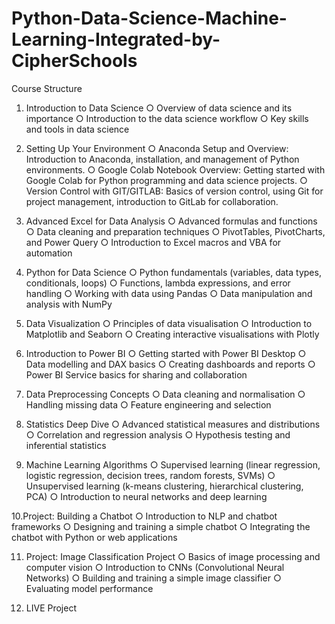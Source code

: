 # Python-Data-Science-Machine-Learning-Integrated-by-CipherSchools

Course Structure

1. Introduction to Data Science
○ Overview of data science and its importance
○ Introduction to the data science workflow
○ Key skills and tools in data science

2. Setting Up Your Environment
○ Anaconda Setup and Overview: Introduction to Anaconda,
installation, and management of Python environments.
○ Google Colab Notebook Overview: Getting started with Google
Colab for Python programming and data science projects.
○ Version Control with GIT/GITLAB: Basics of version control, using Git
for project management, introduction to GitLab for collaboration.

3. Advanced Excel for Data Analysis
○ Advanced formulas and functions
○ Data cleaning and preparation techniques
○ PivotTables, PivotCharts, and Power Query
○ Introduction to Excel macros and VBA for automation

4. Python for Data Science
○ Python fundamentals (variables, data types, conditionals, loops)
○ Functions, lambda expressions, and error handling
○ Working with data using Pandas
○ Data manipulation and analysis with NumPy

5. Data Visualization
○ Principles of data visualisation
○ Introduction to Matplotlib and Seaborn
○ Creating interactive visualisations with Plotly

6. Introduction to Power BI
○ Getting started with Power BI Desktop
○ Data modelling and DAX basics
○ Creating dashboards and reports
○ Power BI Service basics for sharing and collaboration

7. Data Preprocessing Concepts
○ Data cleaning and normalisation
○ Handling missing data
○ Feature engineering and selection

8. Statistics Deep Dive
○ Advanced statistical measures and distributions
○ Correlation and regression analysis
○ Hypothesis testing and inferential statistics

9. Machine Learning Algorithms
○ Supervised learning (linear regression, logistic regression, decision
trees, random forests, SVMs)
○ Unsupervised learning (k-means clustering, hierarchical clustering,
PCA)
○ Introduction to neural networks and deep learning

10.Project: Building a Chatbot
○ Introduction to NLP and chatbot frameworks
○ Designing and training a simple chatbot
○ Integrating the chatbot with Python or web applications

11. Project: Image Classification Project
○ Basics of image processing and computer vision
○ Introduction to CNNs (Convolutional Neural Networks)
○ Building and training a simple image classifier
○ Evaluating model performance

12. LIVE Project
